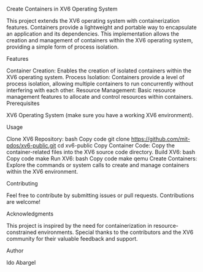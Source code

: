 Create Containers in XV6 Operating System

This project extends the XV6 operating system with containerization features. Containers provide a lightweight and portable way to encapsulate an application and its dependencies. This implementation allows the creation and management of containers within the XV6 operating system, providing a simple form of process isolation.

Features

Container Creation: Enables the creation of isolated containers within the XV6 operating system.
Process Isolation: Containers provide a level of process isolation, allowing multiple containers to run concurrently without interfering with each other.
Resource Management: Basic resource management features to allocate and control resources within containers.
Prerequisites

XV6 Operating System (make sure you have a working XV6 environment).

Usage

Clone XV6 Repository:
bash
Copy code
git clone https://github.com/mit-pdos/xv6-public.git
cd xv6-public
Copy Container Code:
Copy the container-related files into the XV6 source code directory.
Build XV6:
bash
Copy code
make
Run XV6:
bash
Copy code
make qemu
Create Containers:
Explore the commands or system calls to create and manage containers within the XV6 environment.

Contributing

Feel free to contribute by submitting issues or pull requests. Contributions are welcome!


Acknowledgments

This project is inspired by the need for containerization in resource-constrained environments.
Special thanks to the contributors and the XV6 community for their valuable feedback and support.

Author

Ido Abargel



